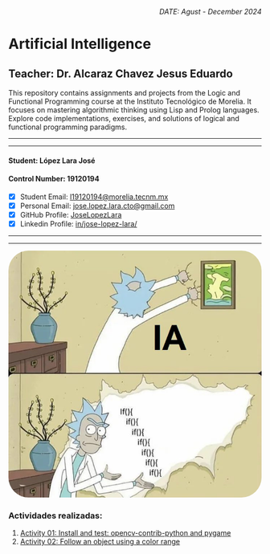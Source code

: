 <p style="text-align: right;"><em>DATE: Agust - December 2024</em></p>

# **Artificial Intelligence**

## Teacher: Dr. Alcaraz Chavez Jesus Eduardo

This repository contains assignments and projects from the Logic and Functional Programming course at the Instituto Tecnológico de Morelia. It focuses on mastering algorithmic thinking using Lisp and Prolog languages. Explore code implementations, exercises, and solutions of logical and functional programming paradigms.

_______________________________________________________
_______________________________________________________

#### Student: López Lara José

#### Control Number: 19120194

* [x] Student Email: <l19120194@morelia.tecnm.mx>
* [x] Personal Email: <jose.lopez.lara.cto@gmail.com>
* [x] GitHub Profile: [JoseLopezLara](https://github.com/JoseLopezLara)
* [x] Linkedin Profile: [in/jose-lopez-lara/](https://www.linkedin.com/in/jose-lopez-lara/) 

_______________________________________________________
_______________________________________________________

<img src="assets/sdweqfwergerthwer.jpg" alt="Descripción de la imagen" style="border-radius: 40px;"/>

### Actividades realizadas:

01. [Activity 01: Install and test: opencv-contrib-python and pygame](01_Install_OpenCV_PyGame/README.md)
02. [Activity 02: Follow an object using a color range](02_follow_using_color_detection/README.md)